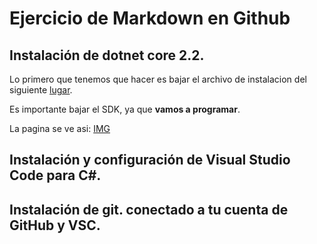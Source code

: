 # Ejercicio de Markdown en Github

## Instalación de dotnet core 2.2.
Lo primero que tenemos que hacer es bajar el archivo de instalacion del siguiente [lugar](https://dotnet.microsoft.com/download).

Es importante bajar el SDK, ya que **vamos a programar**.

La pagina se ve asi:
[IMG](./IMG/pagina1.png)

## Instalación y configuración de Visual Studio Code para C#.

## Instalación de git. conectado a tu cuenta de GitHub y VSC.
